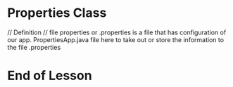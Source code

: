 # Properties Class

// Definition //
file properties or .properties is a file that has configuration of our app.
PropertiesApp.java file here to take out or store the information to the file .properties


# End of Lesson
